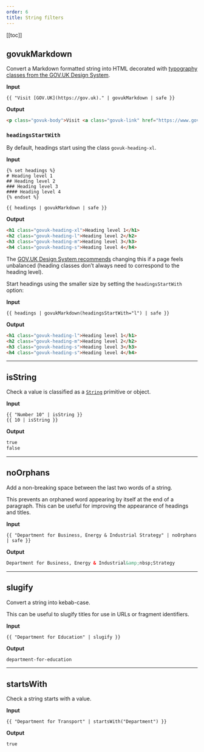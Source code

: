 ```yaml
---
order: 6
title: String filters
---
```

<!-- markdownlint-disable no-emphasis-as-header -->

[[toc]]

## govukMarkdown

Convert a Markdown formatted string into HTML decorated with [typography classes from the GOV.UK Design System](https://design-system.service.gov.uk/styles/typography/).

**Input**

```njk
{{ "Visit [GOV.UK](https://gov.uk)." | govukMarkdown | safe }}
```

**Output**

```html
<p class="govuk-body">Visit <a class="govuk-link" href="https://www.gov.uk">GOV.UK</a>.</p>
```

### `headingsStartWith`

By default, headings start using the class `govuk-heading-xl`.

**Input**

```njk
{% set headings %}
# Heading level 1
## Heading level 2
### Heading level 3
#### Heading level 4
{% endset %}

{{ headings | govukMarkdown | safe }}
```

**Output**

```html
<h1 class="govuk-heading-xl">Heading level 1</h1>
<h2 class="govuk-heading-l">Heading level 2</h2>
<h3 class="govuk-heading-m">Heading level 3</h3>
<h4 class="govuk-heading-s">Heading level 4</h4>
```

The [GOV.UK Design System recommends](https://design-system.service.gov.uk/styles/typography/#headings) changing this if a page feels unbalanced (heading classes don’t always need to correspond to the heading level).

Start headings using the smaller size by setting the `headingsStartWith` option:

**Input**

```njk
{{ headings | govukMarkdown(headingsStartWith="l") | safe }}
```

**Output**

```html
<h1 class="govuk-heading-l">Heading level 1</h1>
<h2 class="govuk-heading-m">Heading level 2</h2>
<h3 class="govuk-heading-s">Heading level 3</h3>
<h4 class="govuk-heading-s">Heading level 4</h4>
```

***

## isString

Check a value is classified as a [`String`](https://developer.mozilla.org/en-US/docs/Web/JavaScript/Reference/Global_Objects/String) primitive or object.

**Input**

```njk
{{ "Number 10" | isString }}
{{ 10 | isString }}
```

**Output**

```html
true
false
```

***

## noOrphans

Add a non-breaking space between the last two words of a string.

This prevents an orphaned word appearing by itself at the end of a paragraph. This can be useful for improving the appearance of headings and titles.

**Input**

```njk
{{ "Department for Business, Energy & Industrial Strategy" | noOrphans | safe }}
```

**Output**

```html
Department for Business, Energy & Industrial&amp;nbsp;Strategy
```

***

## slugify

Convert a string into kebab-case.

This can be useful to slugify titles for use in URLs or fragment identifiers.

**Input**

```njk
{{ "Department for Education" | slugify }}
```

**Output**

```html
department-for-education
```

***

## startsWith

Check a string starts with a value.

**Input**

```njk
{{ "Department for Transport" | startsWith("Department") }}
```

**Output**

```html
true
```
